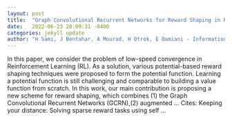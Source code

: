 ```yaml
---
layout: post
title:  "Graph Convolutional Recurrent Networks for Reward Shaping in Reinforcement Learning"
date:   2022-06-23 20:09:31 -0400
categories: jekyll update
author: "H Sami, J Bentahar, A Mourad, H Otrok, E Damiani - Information Sciences, 2022"
---
```

In this paper, we consider the problem of low-speed convergence in Reinforcement Learning (RL). As a solution, various potential-based reward shaping techniques were proposed to form the potential function. Learning a potential function is still challenging and comparable to building a value function from scratch. In this work, our main contribution is proposing a new scheme for reward shaping, which combines (1) the Graph Convolutional Recurrent Networks (GCRN),(2) augmented …
Cites: ‪Keeping your distance: Solving sparse reward tasks using self …‬  